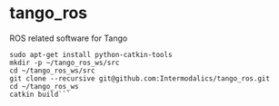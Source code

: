 # tango_ros
ROS related software for Tango

```
sudo apt-get install python-catkin-tools
mkdir -p ~/tango_ros_ws/src
cd ~/tango_ros_ws/src
git clone --recursive git@github.com:Intermodalics/tango_ros.git
cd ~/tango_ros_ws
catkin build```  
